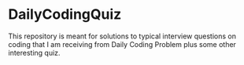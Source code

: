 # DailyCodingQuiz
This repository is meant for solutions to typical interview questions on coding that I am receiving from Daily Coding Problem plus some other interesting quiz.
